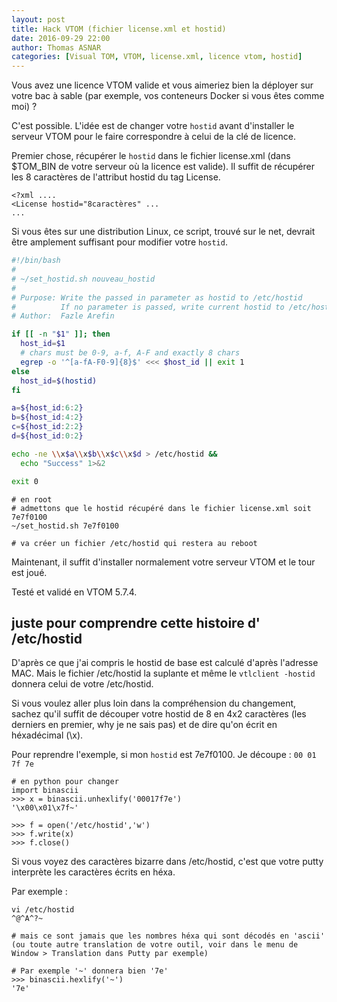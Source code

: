 ```yaml
---
layout: post
title: Hack VTOM (fichier license.xml et hostid)
date: 2016-09-29 22:00
author: Thomas ASNAR
categories: [Visual TOM, VTOM, license.xml, licence vtom, hostid]
---
```

Vous avez une licence VTOM valide et vous aimeriez bien la déployer sur votre bac à sable (par exemple, vos conteneurs Docker si vous êtes comme moi) ?

C'est possible. L'idée est de changer votre `hostid` avant d'installer le serveur VTOM pour le faire correspondre à celui de la clé de licence.

Premier chose, récupérer le `hostid` dans le fichier license.xml (dans $TOM_BIN de votre serveur où la licence est valide). Il suffit de récupérer les 8 caractères de l'attribut hostid du tag License.

```
<?xml ....
<License hostid="8caractères" ...
...
```

Si vous êtes sur une distribution Linux, ce script, trouvé sur le net, devrait être amplement suffisant pour modifier votre `hostid`.

```bash
#!/bin/bash
#
# ~/set_hostid.sh nouveau_hostid
#
# Purpose: Write the passed in parameter as hostid to /etc/hostid
#          If no parameter is passed, write current hostid to /etc/hostid
# Author:  Fazle Arefin

if [[ -n "$1" ]]; then
  host_id=$1
  # chars must be 0-9, a-f, A-F and exactly 8 chars
  egrep -o '^[a-fA-F0-9]{8}$' <<< $host_id || exit 1
else
  host_id=$(hostid)
fi

a=${host_id:6:2}
b=${host_id:4:2}
c=${host_id:2:2}
d=${host_id:0:2}

echo -ne \\x$a\\x$b\\x$c\\x$d > /etc/hostid &&
  echo "Success" 1>&2

exit 0
```

```
# en root
# admettons que le hostid récupéré dans le fichier license.xml soit 7e7f0100
~/set_hostid.sh 7e7f0100

# va créer un fichier /etc/hostid qui restera au reboot
```

Maintenant, il suffit d'installer normalement votre serveur VTOM et le tour est joué.

Testé et validé en VTOM 5.7.4.


## juste pour comprendre cette histoire d' /etc/hostid

D'après ce que j'ai compris le hostid de base est calculé d'après l'adresse MAC. Mais le fichier /etc/hostid la suplante et même le `vtlclient -hostid` donnera celui de votre /etc/hostid.

Si vous voulez aller plus loin dans la compréhension du changement, sachez qu'il suffit de découper votre hostid de 8 en 4x2 caractères (les derniers en premier, why je ne sais pas) et de dire qu'on écrit en héxadécimal (\x).

Pour reprendre l'exemple, si mon `hostid` est 7e7f0100. Je découpe : `00 01 7f 7e`

```
# en python pour changer
import binascii
>>> x = binascii.unhexlify('00017f7e')
'\x00\x01\x7f~'

>>> f = open('/etc/hostid','w')
>>> f.write(x)
>>> f.close()
```

Si vous voyez des caractères bizarre dans /etc/hostid, c'est que votre putty interprète les caractères écrits en héxa.

Par exemple :

```
vi /etc/hostid
^@^A^?~

# mais ce sont jamais que les nombres héxa qui sont décodés en 'ascii' (ou toute autre translation de votre outil, voir dans le menu de Window > Translation dans Putty par exemple)

# Par exemple '~' donnera bien '7e'
>>> binascii.hexlify('~')
'7e'
```
